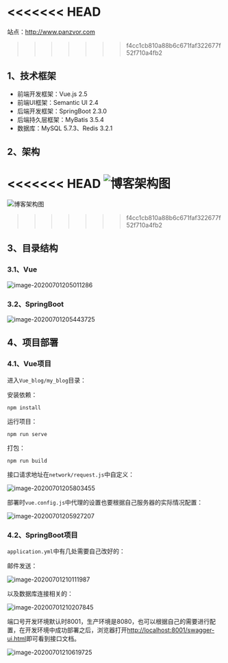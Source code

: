 <<<<<<< HEAD
=======
站点：<http://www.panzvor.com>
>>>>>>> f4cc1cb810a88b6c671faf322677f52f710a4fb2
## 1、技术框架

- 前端开发框架：Vue.js 2.5
- 前端UI框架：Semantic UI 2.4
- 后端开发框架：SpringBoot 2.3.0
- 后端持久层框架：MyBatis 3.5.4
- 数据库：MySQL 5.7.3、Redis 3.2.1

## 2、架构

<<<<<<< HEAD
![博客架构图](http://cdn.panzvor.com/img/20200701014530.png)
=======
![博客架构图](http://cdn.panzvor.com/img/20200701014530.png)
>>>>>>> f4cc1cb810a88b6c671faf322677f52f710a4fb2

## 3、目录结构

### 3.1、Vue

![image-20200701205011286](http://cdn.panzvor.com/img/20200701205013.png)

### 3.2、SpringBoot

![image-20200701205443725](http://cdn.panzvor.com/img/20200701205445.png)

## 4、项目部署

### 4.1、Vue项目

进入`Vue_blog/my_blog`目录：

安装依赖：

```shell
npm install
```

运行项目：

```shell
npm run serve
```

打包：

```shell
npm run build
```

接口请求地址在`network/request.js`中自定义：

![image-20200701205803455](http://cdn.panzvor.com/img/20200701205804.png)

部署时`vue.config.js`中代理的设置也要根据自己服务器的实际情况配置：

![image-20200701205927207](http://cdn.panzvor.com/img/20200701205929.png)

### 4.2、SpringBoot项目

`application.yml`中有几处需要自己改好的：

邮件发送：

![image-20200701210111987](http://cdn.panzvor.com/img/20200701210113.png)

以及数据库连接相关的：

![image-20200701210207845](http://cdn.panzvor.com/img/20200701210209.png)

端口号开发环境默认时8001，生产环境是8080，也可以根据自己的需要进行配置，在开发环境中成功部署之后，浏览器打开<http://localhost:8001/swagger-ui.html>即可看到接口文档。

![image-20200701210619725](http://cdn.panzvor.com/img/20200701210621.png)